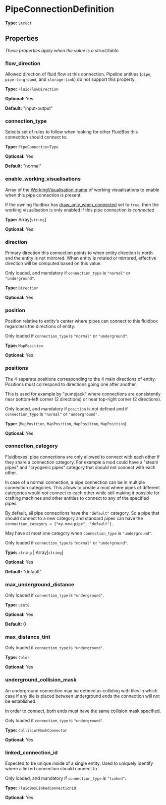 # PipeConnectionDefinition

**Type:** `Struct`

## Properties

*These properties apply when the value is a struct/table.*

### flow_direction

Allowed direction of fluid flow at this connection. Pipeline entities (`pipe`, `pipe-to-ground`, and `storage-tank`) do not support this property.

**Type:** `FluidFlowDirection`

**Optional:** Yes

**Default:** "input-output"

### connection_type

Selects set of rules to follow when looking for other FluidBox this connection should connect to.

**Type:** `PipeConnectionType`

**Optional:** Yes

**Default:** "normal"

### enable_working_visualisations

Array of the [WorkingVisualisation::name](prototype:WorkingVisualisation::name) of working visualisations to enable when this pipe connection is present.

If the owning fluidbox has [draw_only_when_connected](prototype:FluidBox::draw_only_when_connected) set to `true`, then the working visualisation is only enabled if this pipe connection is *connected*.

**Type:** Array[`string`]

**Optional:** Yes

### direction

Primary direction this connection points to when entity direction is north and the entity is not mirrored. When entity is rotated or mirrored, effective direction will be computed based on this value.

Only loaded, and mandatory if `connection_type` is `"normal"` or `"underground"`.

**Type:** `Direction`

**Optional:** Yes

### position

Position relative to entity's center where pipes can connect to this fluidbox regardless the directions of entity.

Only loaded if `connection_type` is `"normal"` or `"underground"`.

**Type:** `MapPosition`

**Optional:** Yes

### positions

The 4 separate positions corresponding to the 4 main directions of entity. Positions must correspond to directions going one after another.

This is used for example by "pumpjack" where connections are consistently near bottom-left corner (2 directions) or near top-right corner (2 directions).

Only loaded, and mandatory if `position` is not defined and if `connection_type` is `"normal"` or `"underground"`.

**Type:** (`MapPosition`, `MapPosition`, `MapPosition`, `MapPosition`)

**Optional:** Yes

### connection_category

Fluidboxes' pipe connections are only allowed to connect with each other if they share a connection category. For example a mod could have a "steam pipes" and "cryogenic pipes" category that should not connect with each other.

In case of a normal connection, a pipe connection can be in multiple connection categories. This allows to create a mod where pipes of different categories would not connect to each other while still making it possible for crafting machines and other entities to connect to any of the specified pipes.

By default, all pipe connections have the `"default"` category. So a pipe that should connect to a new category and standard pipes can have the `connection_category = {"my-new-pipe", "default"}`.

May have at most one category when `connection_type` is `"underground"`.

Only loaded if `connection_type` is `"normal"` or `"underground"`.

**Type:** `string` | Array[`string`]

**Optional:** Yes

**Default:** "default"

### max_underground_distance

Only loaded if `connection_type` is `"underground"`.

**Type:** `uint8`

**Optional:** Yes

**Default:** 0

### max_distance_tint

Only loaded if `connection_type` is `"underground"`.

**Type:** `Color`

**Optional:** Yes

### underground_collision_mask

An underground connection may be defined as colliding with tiles in which case if any tile is placed between underground ends the connection will not be established.

In order to connect, both ends must have the same collision mask specified.

Only loaded if `connection_type` is `"underground"`.

**Type:** `CollisionMaskConnector`

**Optional:** Yes

### linked_connection_id

Expected to be unique inside of a single entity. Used to uniquely identify where a linked connection should connect to.

Only loaded, and mandatory if `connection_type` is `"linked"`.

**Type:** `FluidBoxLinkedConnectionID`

**Optional:** Yes

